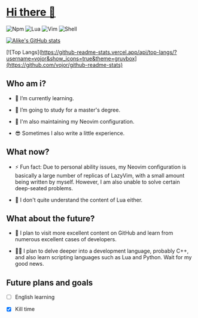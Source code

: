 # [Hi there 👋](https://github.com/vojor)

![Npm](https://img.shields.io/badge/npm-build-brightgreen?style=flat&logo=npm&logoColor=orange&color=blue)
![Lua](https://img.shields.io/badge/lua-build-brightgreen?style=flat&logo=lua&logoColor=blue&color=red)
![Vim](https://img.shields.io/badge/vim-build-brightgreen?style=flat&logo=vim&logoColor=orange&color=orange)
![Shell](https://img.shields.io/badge/shell-build-brightgreen?style=flat&logo=shell&logoColor=black&color=purple)

[![Alike's GitHub stats](https://github-readme-stats.vercel.app/api?username=vojor&show_icons=true&theme=radical)](https://github.com/vojor/github-readme-stats)

[![Top Langs](https://github-readme-stats.vercel.app/api/top-langs/?username=vojor&show_icons=true&theme=gruvbox](https://github.com/vojor/github-readme-stats)

## Who am i?

- 🌱 I’m currently learning.

- 🔭 I’m going to study for a master's degree.

- 🧶 I'm also maintaining my Neovim configuration.

- 😎 Sometimes I also write a little experience.

## What now?

- ⚡ Fun fact: Due to personal ability issues, my Neovim configuration is basically a large number of replicas of LazyVim, with a small amount being written by myself. However, I am also unable to solve certain deep-seated problems.

- 💬 I don't quite understand the content of Lua either.

## What about the future?

- 🤔 I plan to visit more excellent content on GitHub and learn from numerous excellent cases of developers.

- 😶‍🌫️ I plan to delve deeper into a development language, probably C++, and also learn scripting languages such as Lua and Python. Wait for my good news.

## Future plans and goals
- [ ] English learning
- [x] Kill time

